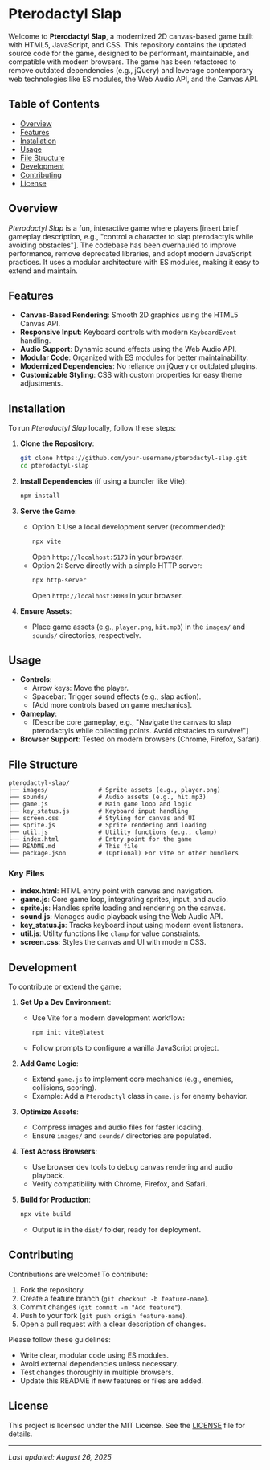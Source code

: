 # Pterodactyl Slap

Welcome to **Pterodactyl Slap**, a modernized 2D canvas-based game built with HTML5, JavaScript, and CSS. This repository contains the updated source code for the game, designed to be performant, maintainable, and compatible with modern browsers. The game has been refactored to remove outdated dependencies (e.g., jQuery) and leverage contemporary web technologies like ES modules, the Web Audio API, and the Canvas API.

## Table of Contents
- [Overview](#overview)
- [Features](#features)
- [Installation](#installation)
- [Usage](#usage)
- [File Structure](#file-structure)
- [Development](#development)
- [Contributing](#contributing)
- [License](#license)

## Overview
*Pterodactyl Slap* is a fun, interactive game where players [insert brief gameplay description, e.g., "control a character to slap pterodactyls while avoiding obstacles"]. The codebase has been overhauled to improve performance, remove deprecated libraries, and adopt modern JavaScript practices. It uses a modular architecture with ES modules, making it easy to extend and maintain.

## Features
- **Canvas-Based Rendering**: Smooth 2D graphics using the HTML5 Canvas API.
- **Responsive Input**: Keyboard controls with modern `KeyboardEvent` handling.
- **Audio Support**: Dynamic sound effects using the Web Audio API.
- **Modular Code**: Organized with ES modules for better maintainability.
- **Modernized Dependencies**: No reliance on jQuery or outdated plugins.
- **Customizable Styling**: CSS with custom properties for easy theme adjustments.

## Installation
To run *Pterodactyl Slap* locally, follow these steps:

1. **Clone the Repository**:
   ```bash
   git clone https://github.com/your-username/pterodactyl-slap.git
   cd pterodactyl-slap
   ```

2. **Install Dependencies** (if using a bundler like Vite):
   ```bash
   npm install
   ```

3. **Serve the Game**:
   - Option 1: Use a local development server (recommended):
     ```bash
     npx vite
     ```
     Open `http://localhost:5173` in your browser.
   - Option 2: Serve directly with a simple HTTP server:
     ```bash
     npx http-server
     ```
     Open `http://localhost:8080` in your browser.

4. **Ensure Assets**:
   - Place game assets (e.g., `player.png`, `hit.mp3`) in the `images/` and `sounds/` directories, respectively.

## Usage
- **Controls**:
  - Arrow keys: Move the player.
  - Spacebar: Trigger sound effects (e.g., slap action).
  - [Add more controls based on game mechanics].
- **Gameplay**:
  - [Describe core gameplay, e.g., "Navigate the canvas to slap pterodactyls while collecting points. Avoid obstacles to survive!"]
- **Browser Support**: Tested on modern browsers (Chrome, Firefox, Safari).

## File Structure
```
pterodactyl-slap/
├── images/              # Sprite assets (e.g., player.png)
├── sounds/              # Audio assets (e.g., hit.mp3)
├── game.js              # Main game loop and logic
├── key_status.js        # Keyboard input handling
├── screen.css           # Styling for canvas and UI
├── sprite.js            # Sprite rendering and loading
├── util.js              # Utility functions (e.g., clamp)
├── index.html           # Entry point for the game
├── README.md            # This file
└── package.json         # (Optional) For Vite or other bundlers
```

### Key Files
- **index.html**: HTML entry point with canvas and navigation.
- **game.js**: Core game loop, integrating sprites, input, and audio.
- **sprite.js**: Handles sprite loading and rendering on the canvas.
- **sound.js**: Manages audio playback using the Web Audio API.
- **key_status.js**: Tracks keyboard input using modern event listeners.
- **util.js**: Utility functions like `clamp` for value constraints.
- **screen.css**: Styles the canvas and UI with modern CSS.

## Development
To contribute or extend the game:

1. **Set Up a Dev Environment**:
   - Use Vite for a modern development workflow:
     ```bash
     npm init vite@latest
     ```
   - Follow prompts to configure a vanilla JavaScript project.

2. **Add Game Logic**:
   - Extend `game.js` to implement core mechanics (e.g., enemies, collisions, scoring).
   - Example: Add a `Pterodactyl` class in `game.js` for enemy behavior.

3. **Optimize Assets**:
   - Compress images and audio files for faster loading.
   - Ensure `images/` and `sounds/` directories are populated.

4. **Test Across Browsers**:
   - Use browser dev tools to debug canvas rendering and audio playback.
   - Verify compatibility with Chrome, Firefox, and Safari.

5. **Build for Production**:
   ```bash
   npx vite build
   ```
   - Output is in the `dist/` folder, ready for deployment.

## Contributing
Contributions are welcome! To contribute:
1. Fork the repository.
2. Create a feature branch (`git checkout -b feature-name`).
3. Commit changes (`git commit -m "Add feature"`).
4. Push to your fork (`git push origin feature-name`).
5. Open a pull request with a clear description of changes.

Please follow these guidelines:
- Write clear, modular code using ES modules.
- Avoid external dependencies unless necessary.
- Test changes thoroughly in multiple browsers.
- Update this README if new features or files are added.

## License
This project is licensed under the MIT License. See the [LICENSE](LICENSE) file for details.

---

*Last updated: August 26, 2025*